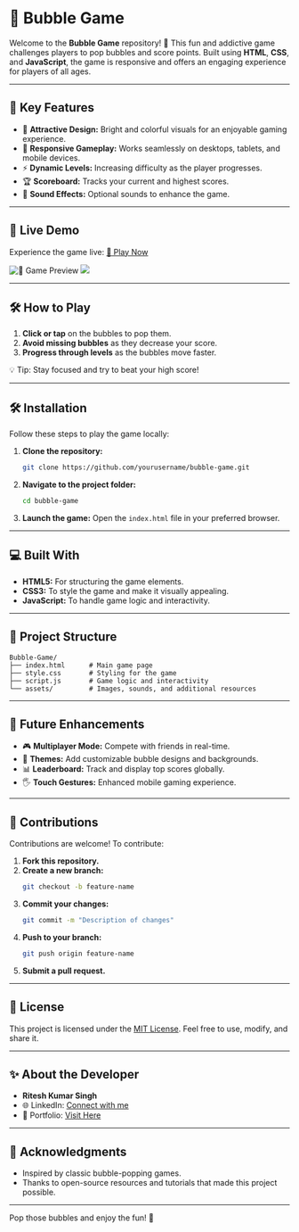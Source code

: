 # 🎈 Bubble Game

Welcome to the **Bubble Game** repository! 🌟 This fun and addictive game challenges players to pop bubbles and score points. Built using **HTML**, **CSS**, and **JavaScript**, the game is responsive and offers an engaging experience for players of all ages.

---

## 🌟 Key Features

- 🎨 **Attractive Design:** Bright and colorful visuals for an enjoyable gaming experience.
- 📱 **Responsive Gameplay:** Works seamlessly on desktops, tablets, and mobile devices.
- ⚡ **Dynamic Levels:** Increasing difficulty as the player progresses.
- 🏆 **Scoreboard:** Tracks your current and highest scores.
- 🎵 **Sound Effects:** Optional sounds to enhance the game.

---

## 🎥 Live Demo

Experience the game live: [🔗 Play Now](https://riteshsinghcs.github.io/Bubble-Game/)

![🎈 Game Preview](https://i.postimg.cc/hvvzThQ2/Screenshot-2025-01-18-180349.png)
![](https://i.postimg.cc/HntmYtkK/Screenshot-2025-01-18-180423.png)

---

## 🛠️ How to Play

1. **Click or tap** on the bubbles to pop them.
2. **Avoid missing bubbles** as they decrease your score.
3. **Progress through levels** as the bubbles move faster.

💡 Tip: Stay focused and try to beat your high score!

---

## 🛠️ Installation

Follow these steps to play the game locally:

1. **Clone the repository:**
   ```bash
   git clone https://github.com/yourusername/bubble-game.git
   ```

2. **Navigate to the project folder:**
   ```bash
   cd bubble-game
   ```

3. **Launch the game:**
   Open the `index.html` file in your preferred browser.

---

## 💻 Built With

- **HTML5:** For structuring the game elements.
- **CSS3:** To style the game and make it visually appealing.
- **JavaScript:** To handle game logic and interactivity.

---

## 📁 Project Structure

```
Bubble-Game/
├── index.html      # Main game page
├── style.css       # Styling for the game
├── script.js       # Game logic and interactivity
└── assets/         # Images, sounds, and additional resources
```

---

## 🚀 Future Enhancements

- 🎮 **Multiplayer Mode:** Compete with friends in real-time.
- 🎨 **Themes:** Add customizable bubble designs and backgrounds.
- 📊 **Leaderboard:** Track and display top scores globally.
- 🖐️ **Touch Gestures:** Enhanced mobile gaming experience.

---

## 🤝 Contributions

Contributions are welcome! To contribute:

1. **Fork this repository.**
2. **Create a new branch:**
   ```bash
   git checkout -b feature-name
   ```
3. **Commit your changes:**
   ```bash
   git commit -m "Description of changes"
   ```
4. **Push to your branch:**
   ```bash
   git push origin feature-name
   ```
5. **Submit a pull request.**

---

## 📜 License

This project is licensed under the [MIT License](LICENSE). Feel free to use, modify, and share it.

---

## ✨ About the Developer

- **Ritesh Kumar Singh**
- 🌐 LinkedIn: [Connect with me](https://www.linkedin.com/in/riteshkumarsinghcs/)
- 🌟 Portfolio: [Visit Here](#)

---

## 🙌 Acknowledgments

- Inspired by classic bubble-popping games.
- Thanks to open-source resources and tutorials that made this project possible.

---

Pop those bubbles and enjoy the fun! 🎈

